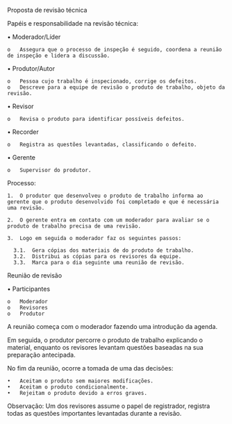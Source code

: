   Proposta de revisão técnica
  
Papéis e responsabilidade na revisão técnica:

  •	Moderador/Líder
  
    o	Assegura que o processo de inspeção é seguido, coordena a reunião de inspeção e lidera a discussão.
    
  •	Produtor/Autor
  
    o	Pessoa cujo trabalho é inspecionado, corrige os defeitos.
    o	Descreve para a equipe de revisão o produto de trabalho, objeto da revisão.
    
  •	Revisor
  
    o	Revisa o produto para identificar possíveis defeitos.
    
  •	Recorder
  
    o	Registra as questões levantadas, classificando o defeito.
    
  •	Gerente
  
    o	Supervisor do produtor.
    
  Processo:
  
    1.	O produtor que desenvolveu o produto de trabalho informa ao gerente que o produto desenvolvido foi completado e que é necessária uma revisão.
    
    2.	O gerente entra em contato com um moderador para avaliar se o produto de trabalho precisa de uma revisão.
    
    3.	Logo em seguida o moderador faz os seguintes passos:
    
      3.1.	Gera cópias dos materiais de do produto de trabalho.
      3.2.	Distribui as cópias para os revisores da equipe.
      3.3.	Marca para o dia seguinte uma reunião de revisão.
      
  Reunião de revisão
  
   •	Participantes
   
    o	Moderador
    o	Revisores
    o	Produtor
    
  A reunião começa com o moderador fazendo uma introdução da agenda.
  
  Em seguida, o produtor percorre o produto de trabalho explicando o material, enquanto os revisores levantam questões baseadas na sua preparação antecipada.
  
  No fim da reunião, ocorre a tomada de uma das decisões:
  
    •	Aceitam o produto sem maiores modificações.
    •	Aceitam o produto condicionalmente.
    •	Rejeitam o produto devido a erros graves.
    
  Observação: Um dos revisores assume o papel de registrador, registra todas as questões importantes levantadas durante a revisão.
